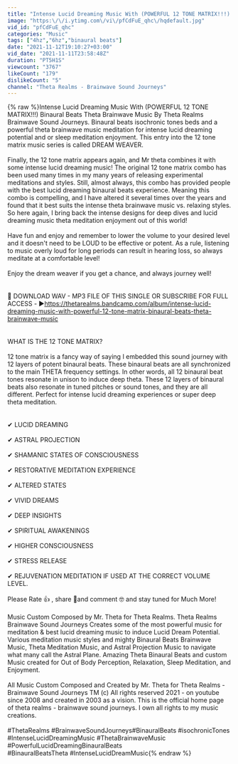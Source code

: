 ```yaml
---
title: "Intense Lucid Dreaming Music With (POWERFUL 12 TONE MATRIX!!!) Binaural Beats Theta Brainwave Music"
image: "https:\/\/i.ytimg.com\/vi\/pfCdFuE_qhc\/hqdefault.jpg"
vid_id: "pfCdFuE_qhc"
categories: "Music"
tags: ["4hz","6hz","binaural beats"]
date: "2021-11-12T19:10:27+03:00"
vid_date: "2021-11-11T23:58:48Z"
duration: "PT5H1S"
viewcount: "3767"
likeCount: "179"
dislikeCount: "5"
channel: "Theta Realms - Brainwave Sound Journeys"
---
```

{% raw %}Intense Lucid Dreaming Music With (POWERFUL 12 TONE MATRIX!!!) Binaural Beats Theta Brainwave Music By Theta Realms Brainwave Sound Journeys. Binaural beats isochronic tones beds and a powerful theta brainwave music meditation for intense lucid dreaming potential and or sleep meditation enjoyment. This entry into the 12 tone matrix music series is called DREAM WEAVER.<br /><br />Finally, the 12 tone matrix appears again, and Mr theta combines it with some intense lucid dreaming music! The original 12 tone matrix combo has been used many times in my many years of releasing experimental meditations and styles. Still, almost always, this combo has provided people with the best lucid dreaming binaural beats experience. Meaning this combo is compelling, and I have altered it several times over the years and found that it best suits the intense theta brainwave music vs. relaxing styles. So here again, I bring back the intense designs for deep dives and lucid dreaming music theta meditation enjoyment out of this world!<br /><br />Have fun and enjoy and remember to lower the volume to your desired level and it doesn't need to be LOUD to be effective or potent. As a rule, listening to music overly loud for long periods can result in hearing loss, so always meditate at a comfortable level!<br /><br />Enjoy the dream weaver if you get a chance, and always journey well!<br /><br /><br />🎵 DOWNLOAD  WAV - MP3 FILE OF THIS SINGLE OR SUBSCRIBE FOR FULL ACCESS - ▶️<a rel="nofollow" target="blank" href="https://thetarealms.bandcamp.com/album/intense-lucid-dreaming-music-with-powerful-12-tone-matrix-binaural-beats-theta-brainwave-music">https://thetarealms.bandcamp.com/album/intense-lucid-dreaming-music-with-powerful-12-tone-matrix-binaural-beats-theta-brainwave-music</a><br /><br /><br />WHAT IS THE 12 TONE MATRIX?<br /><br />12 tone matrix is a fancy way of saying I embedded this sound journey with 12 layers of potent binaural beats. These binaural beats are all synchronized to the main THETA frequency settings. In other words, all 12  binaural beat tones resonate in unison to induce deep theta. These 12 layers of binaural beats also resonate in tuned pitches or sound tones, and they are all different. Perfect for intense lucid dreaming experiences or super deep theta meditation.<br /><br /><br />✔ LUCID DREAMING<br /><br />✔ ASTRAL PROJECTION<br /><br />✔ SHAMANIC STATES OF CONSCIOUSNESS <br /><br />✔ RESTORATIVE MEDITATION EXPERIENCE<br /><br />✔ ALTERED STATES<br /><br />✔ VIVID DREAMS<br /><br />✔ DEEP INSIGHTS<br /><br />✔ SPIRITUAL AWAKENINGS<br /><br />✔ HIGHER CONSCIOUSNESS<br /><br />✔ STRESS RELEASE<br /><br />✔ REJUVENATION MEDITATION IF USED AT THE CORRECT VOLUME LEVEL.<br /><br />Please Rate 👍 , share 🙏and comment 🤓 and stay tuned for Much More!<br /><br />Music Custom Composed by Mr. Theta for Theta Realms. Theta Realms Brainwave Sound Journeys Creates some of the most powerful music for meditation &amp; best lucid dreaming music to induce Lucid Dream Potential. Various meditation music styles and mighty Binaural Beats Brainwave Music, Theta Meditation Music, and Astral Projection Music to navigate what many call the Astral Plane. Amazing Theta Binaural Beats and custom Music created for Out of Body Perception, Relaxation, Sleep Meditation, and Enjoyment.<br /><br />All Music Custom Composed and Created by Mr. Theta for Theta Realms - Brainwave Sound Journeys TM (c) All rights reserved 2021 - on youtube since 2008 and created in 2003 as a vision. This is the official home page of theta realms - brainwave sound journeys. I own all rights to my music creations.<br /><br />#ThetaRealms​ #BrainwaveSoundJourneys​ #BinauralBeats​ #isochronicTones #IntenseLucidDreamingMusic #ThetaBrainwaveMusic #PowerfulLucidDreamingBinauralBeats<br />#BinauralBeatsTheta #IntenseLucidDreamMusic{% endraw %}
